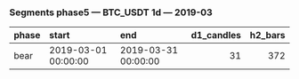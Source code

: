### Segments phase5 — BTC_USDT 1d — 2019-03

| phase   | start               | end                 |   d1_candles |   h2_bars |
|:--------|:--------------------|:--------------------|-------------:|----------:|
| bear    | 2019-03-01 00:00:00 | 2019-03-31 00:00:00 |           31 |       372 |